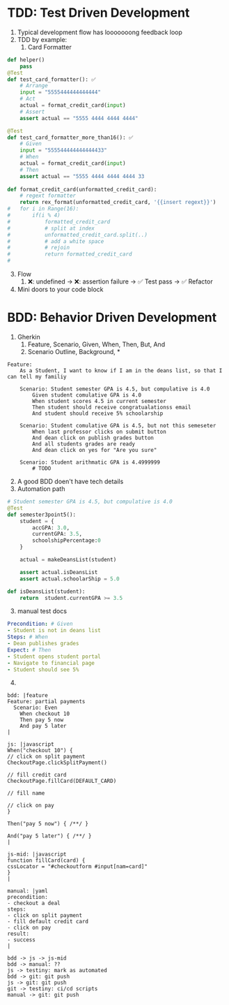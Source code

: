 # TDD: Test Driven Development
1. Typical development flow has looooooong feedback loop
2. TDD by example:
	1. Card Formatter
```python
def helper()
	pass
@Test
def test_card_formatter(): ✅
	# Arrange 
	input = "5555444444444444"
	# Act
	actual = format_credit_card(input)
	# Assert
	assert actual == "5555 4444 4444 4444"

@Test
def test_card_formatter_more_than16(): ✅
	# Given
	input = "555544444444444433"
	# When
	actual = format_credit_card(input)
	# Then
	assert actual == "5555 4444 4444 4444 33
	
def format_credit_card(unformatted_credit_card):
	# regext formatter
	return rex_format(unformatted_credit_card, '{{insert regext}}')
#	for i in Range(16):
#		if(i % 4)
#			formatted_credit_card
#			# split at index
#			unformatted_credit_card.split(..)
#			# add a white space
#			# rejoin
#			return formatted_credit_card
#			
```
3. Flow
	1. ❌: undefined -> ❌: assertion failure -> ✅ Test pass -> ✅ Refactor
4. Mini doors to your code block
# BDD:  Behavior Driven Development
1. Gherkin
	1. Feature, Scenario, Given, When, Then, But, And
	2. Scenario Outline, Background, * 
```gherkin
Feature:
	As a Student, I want to know if I am in the deans list, so that I can tell my familiy

	Scenario: Student semester GPA is 4.5, but compulative is 4.0
		Given student comulative GPA is 4.0 
		When student scores 4.5 in current semester
		Then student should receive congratualationss email
		And student should receive 5% schoolarship
		
	Scenario: Student comulative GPA is 4.5, but not this semeseter
		When last professor clicks on submit button
		And dean click on publish grades button
		And all students grades are ready
		And dean click on yes for "Are you sure"  
		
	Scenario: Student arithmatic GPA is 4.4999999
		# TODO
```
2. A good BDD doen't have tech details
3. Automation path
```python
# Student semester GPA is 4.5, but compulative is 4.0
@Test
def semester3point5():
	student = {
		accGPA: 3.0,
		currentGPA: 3.5, 
		schoolshipPercentage:0 
	}

	actual = makeDeansList(student)

	assert actual.isDeansList
	assert actual.schoolarShip = 5.0	

def isDeansList(student):
	return  student.currentGPA >= 3.5
```
3. manual test docs
```yaml
Precondition: # Given
- Student is not in deans list
Steps: # When
- Dean publishes grades
Expect: # Then
- Student opens student portal
- Navigate to financial page
- Student should see 5%
```
4. 
```d2
bdd: |feature
Feature: partial payments
  Scenario: Even
    When checkout 10
    Then pay 5 now
    And pay 5 later
|

js: |javascript
When("checkout 10") {
// click on split payment
CheckoutPage.clickSplitPayment()

// fill credit card
CheckoutPage.fillCard(DEFAULT_CARD)

// fill name

// click on pay
}

Then("pay 5 now") { /**/ }

And("pay 5 later") { /**/ }
|

js-mid: |javascript
function fillCard(card) {
cssLocator = "#checkoutform #input[nam=card]"
}
|

manual: |yaml
precondition:
- checkout a deal
steps:
- click on split payment
- fill default credit card
- click on pay
result:
- success
|

bdd -> js -> js-mid
bdd -> manual: ??
js -> testiny: mark as automated
bdd -> git: git push
js -> git: git push
git -> testiny: ci/cd scripts
manual -> git: git push
```
